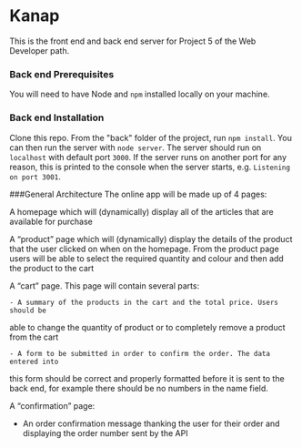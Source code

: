 # Kanap #

This is the front end and back end server for Project 5 of the Web Developer path.

### Back end Prerequisites ###

You will need to have Node and `npm` installed locally on your machine.

### Back end Installation ###

Clone this repo. From the "back" folder of the project, run `npm install`. You 
can then run the server with `node server`. 
The server should run on `localhost` with default port `3000`. If the
server runs on another port for any reason, this is printed to the
console when the server starts, e.g. `Listening on port 3001`.

###General Architecture
The online app will be made up of 4 pages:

A homepage which will (dynamically) display all of the articles that are available for purchase

A “product” page which will (dynamically) display the details of the product that the user clicked on when on the homepage. From the product page users will be able to select the required quantity and colour and then add the product to the cart

A “cart” page. This page will contain several parts:
    
    - A summary of the products in the cart and the total price. Users should be
able to change the quantity of product or to completely remove a product from
the cart
    
    - A form to be submitted in order to confirm the order. The data entered into
this form should be correct and properly formatted before it is sent to the back
end, for example there should be no numbers in the name field.

A “confirmation” page:
   
   - An order confirmation message thanking the user for their order and displaying the order number sent by the API
